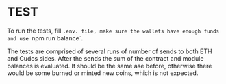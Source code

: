 # TEST
To run the tests, fill `.env. file, make sure the wallets have enough funds and use `npm run balance`.

The tests are comprised of several runs of number of sends to both ETH and Cudos sides. After the sends the sum of the contract and module balances is evaluated. It should be the same ase before, otherwise there would be some burned or minted new coins, which is not expected.